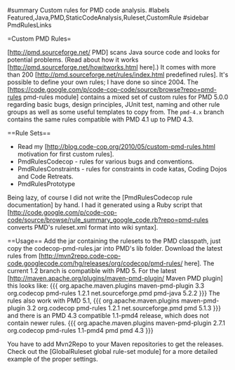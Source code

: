#summary Custom rules for PMD code analysis.
#labels Featured,Java,PMD,StaticCodeAnalysis,Ruleset,CustomRule
#sidebar PmdRulesLinks


=Custom PMD Rules=

[http://pmd.sourceforge.net/ PMD] scans Java source code and looks for potential problems. (Read about how it works [http://pmd.sourceforge.net/howitworks.html here].) It comes with more than 200 [http://pmd.sourceforge.net/rules/index.html predefined rules]. It's possible to define your own rules; I have done so since 2004. The [https://code.google.com/p/code-cop-code/source/browse?repo=pmd-rules pmd-rules module] contains a mixed set of custom rules for PMD 5.0.0 regarding basic bugs, design principles, JUnit test, naming and other rule groups as well as some useful templates to copy from. The `pmd-4.x` branch contains the same rules compatible with PMD 4.1 up to PMD 4.3.


==Rule Sets==

 * Read my [http://blog.code-cop.org/2010/05/custom-pmd-rules.html motivation for first custom rules].
 * PmdRulesCodecop - rules for various bugs and conventions. 
 * PmdRulesConstraints - rules for constraints in code katas, Coding Dojos and Code Retreats. 
 * PmdRulesPrototype

Being lazy, of course I did not write the [PmdRulesCodecop rule documentation] by hand. I had it generated using a Ruby script that [http://code.google.com/p/code-cop-code/source/browse/rule_summary_google_code.rb?repo=pmd-rules converts PMD's ruleset.xml format into wiki syntax].


==Usage==
Add the jar containing the rulesets to the PMD classpath, just copy the codecop-pmd-rules.jar into PMD's lib folder. Download the latest rules from [http://mvn2repo.code-cop-code.googlecode.com/hg/releases/org/codecop/pmd-rules/ here]. The current 1.2 branch is compatible with PMD 5. For the latest [http://maven.apache.org/plugins/maven-pmd-plugin/ Maven PMD plugin] this looks like:
{{{
<plugin>
    <groupId>org.apache.maven.plugins</groupId>
    <artifactId>maven-pmd-plugin</artifactId>
    <version>3.3</version>
    <dependencies>
        <dependency>
            <groupId>org.codecop</groupId>
            <artifactId>pmd-rules</artifactId>
            <version>1.2.1</version>
        </dependency>
        <dependency>
            <groupId>net.sourceforge.pmd</groupId>
            <artifactId>pmd-java</artifactId>
            <version>5.2.2</version>
        </dependency>
    </dependencies>
</plugin>
}}}
The rules also work with PMD 5.1,
{{{
<plugin>
    <groupId>org.apache.maven.plugins</groupId>
    <artifactId>maven-pmd-plugin</artifactId>
    <version>3.2</version>
    <dependencies>
        <dependency>
            <groupId>org.codecop</groupId>
            <artifactId>pmd-rules</artifactId>
            <version>1.2.1</version>
        </dependency>
        <dependency>
            <groupId>net.sourceforge.pmd</groupId>
            <artifactId>pmd</artifactId>
            <version>5.1.3</version>
        </dependency>
    </dependencies>
</plugin>
}}}
and there is an PMD 4.3 compatible 1.1-pmd4 release, which does not contain newer rules.
{{{
<plugin>
    <groupId>org.apache.maven.plugins</groupId>
    <artifactId>maven-pmd-plugin</artifactId>
    <version>2.7.1</version>
    <dependencies>
        <dependency>
            <groupId>org.codecop</groupId>
            <artifactId>pmd-rules</artifactId>
            <version>1.1-pmd4</version>
        </dependency>
        <dependency>
            <groupId>pmd</groupId>
            <artifactId>pmd</artifactId>
            <version>4.3</version>
        </dependency>
    </dependencies>
</plugin>
}}}

You have to add Mvn2Repo to your Maven repositories to get the releases. Check out the [GlobalRuleset global rule-set module] for a more detailed example of the proper settings.